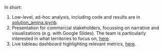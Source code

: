 In short:

1. Low-level, ad-hoc analysis, including code and results are in [solution_amina.ipynb](https://github.com/adochsh/aminadoo/blob/main/my_solutions/web_traffic_data/solution_amina.ipynb).
2. Presentation for commercial stakeholders, focussing on narrative and visualizations (e.g. with Google Slides). The team is particularly interested in what territories to focus on, [here](https://docs.google.com/presentation/d/1CLKQAPqC3AH-1GoVH1H1NVgpVykv8CvklTSNMECC0g0/edit?usp=sharing).
3. Live tableau dashboard highlighting relevant metrics, [here](https://public.tableau.com/app/profile/amina.doszhan/viz/web_traffics_data/mainpage).

